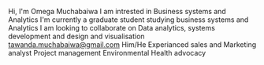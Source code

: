 Hi, I'm Omega Muchabaiwa
I am intrested in Business systems and Analytics
I'm currently a graduate student studying business systems and Analytics
I am looking to collaborate on Data analytics, systems development and design and visualisation
tawanda.muchabaiwa@gmail.com
Him/He
Experianced sales and Marketing analyst
Project management
Environmental Health advocacy
  

<!---
Tawanda5289/Tawanda5289 is a ✨ special ✨ repository because its `README.md` (this file) appears on your GitHub profile.
You can click the Preview link to take a look at your changes.
--->
